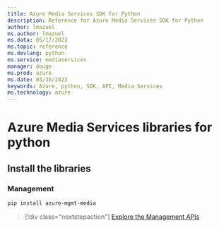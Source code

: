 ```yaml
---
title: Azure Media Services SDK for Python
description: Reference for Azure Media Services SDK for Python
author: lmazuel
ms.author: lmazuel
ms.data: 05/17/2023
ms.topic: reference
ms.devlang: python
ms.service: mediaservices
manager: douge
ms.prod: azure
ms.date: 03/30/2023
keywords: Azure, python, SDK, API, Media Services
ms.technology: azure
---
```

# Azure Media Services libraries for python

## Install the libraries


### Management

```bash
pip install azure-mgmt-media
```
> [!div class="nextstepaction"]
> [Explore the Management APIs](/python/api/overview/azure/mediaservices/management)